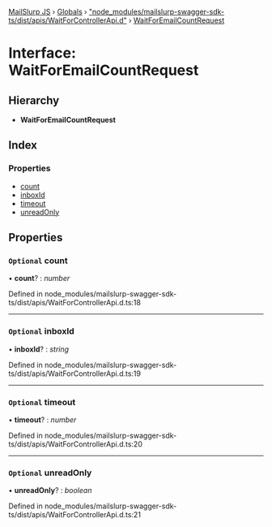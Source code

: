 [MailSlurp JS](../README.md) › [Globals](../globals.md) › ["node_modules/mailslurp-swagger-sdk-ts/dist/apis/WaitForControllerApi.d"](../modules/_node_modules_mailslurp_swagger_sdk_ts_dist_apis_waitforcontrollerapi_d_.md) › [WaitForEmailCountRequest](_node_modules_mailslurp_swagger_sdk_ts_dist_apis_waitforcontrollerapi_d_.waitforemailcountrequest.md)

# Interface: WaitForEmailCountRequest

## Hierarchy

* **WaitForEmailCountRequest**

## Index

### Properties

* [count](_node_modules_mailslurp_swagger_sdk_ts_dist_apis_waitforcontrollerapi_d_.waitforemailcountrequest.md#optional-count)
* [inboxId](_node_modules_mailslurp_swagger_sdk_ts_dist_apis_waitforcontrollerapi_d_.waitforemailcountrequest.md#optional-inboxid)
* [timeout](_node_modules_mailslurp_swagger_sdk_ts_dist_apis_waitforcontrollerapi_d_.waitforemailcountrequest.md#optional-timeout)
* [unreadOnly](_node_modules_mailslurp_swagger_sdk_ts_dist_apis_waitforcontrollerapi_d_.waitforemailcountrequest.md#optional-unreadonly)

## Properties

### `Optional` count

• **count**? : *number*

Defined in node_modules/mailslurp-swagger-sdk-ts/dist/apis/WaitForControllerApi.d.ts:18

___

### `Optional` inboxId

• **inboxId**? : *string*

Defined in node_modules/mailslurp-swagger-sdk-ts/dist/apis/WaitForControllerApi.d.ts:19

___

### `Optional` timeout

• **timeout**? : *number*

Defined in node_modules/mailslurp-swagger-sdk-ts/dist/apis/WaitForControllerApi.d.ts:20

___

### `Optional` unreadOnly

• **unreadOnly**? : *boolean*

Defined in node_modules/mailslurp-swagger-sdk-ts/dist/apis/WaitForControllerApi.d.ts:21
